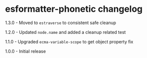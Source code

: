 # esformatter-phonetic changelog
1.3.0 - Moved to `estraverse` to consistent safe cleanup

1.2.0 - Updated `node.name` and added a cleanup related test

1.1.0 - Upgraded `ecma-variable-scope` to get object property fix

1.0.0 - Initial release
